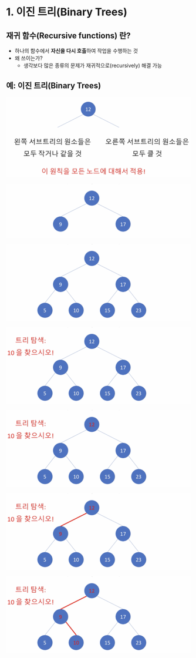 # 1. 이진 트리\(Binary Trees\)

## 재귀 함수\(Recursive functions\) 란?

* 하나의 함수에서 **자신을 다시 호출**하여 작업을 수행하는 것
* 왜 쓰이는가?
  * 생각보다 많은 종류의 문제가 재귀적으로\(recursively\) 해결 가능

## 예: 이진 트리\(Binary Trees\)

![](../.gitbook/assets/2019-12-30-5.45.57.png)

![9&#xB294; 12&#xBCF4;&#xB2E4; &#xC791;&#xC544;&#xC11C; 12&#xC758; &#xC67C;&#xCABD;&#xC5D0;, 17&#xC740; 12&#xBCF4;&#xB2E4; &#xCEE4;&#xC11C; 12&#xC758; &#xC624;&#xB978;&#xCABD;&#xC5D0;](../.gitbook/assets/2019-12-30-5.46.27.png)

![&#xD55C; &#xB2E8;&#xACC4; &#xB354; &#xB0B4;&#xB824;&#xAC00;&#xBA74; ... &#xB9C8;&#xCC2C;&#xAC00;&#xC9C0;&#xB85C; 5&#xC640; 9&#xC640; 10&#xC740; 12&#xBCF4;&#xB2E4; &#xC791;&#xAE30; &#xB54C;&#xBB38;&#xC5D0; &#xC67C;&#xCABD;](../.gitbook/assets/2019-12-30-5.46.37.png)

![10 &#xC744; &#xCC3E;&#xC544;&#xB77C;](../.gitbook/assets/2019-12-30-5.49.01.png)

![](../.gitbook/assets/2019-12-30-5.49.39.png)

![](../.gitbook/assets/2019-12-30-5.49.48.png)

![](../.gitbook/assets/2019-12-30-5.49.55.png)



